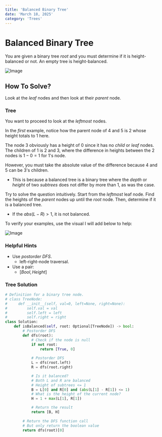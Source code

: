 ```yaml
---
title: 'Balanced Binary Tree'
date: 'March 18, 2025'
category: 'Trees'
---
```


# Balanced Binary Tree

You are given a binary tree $root$ and you must determine if it is height-balanced or not. An empty tree is height-balanced.

![Image](/trees/balancedBinaryTree/BalancedBinaryTree1.png)

## How To Solve?

Look at the $leaf$ nodes and then look at their $parent$ node.

### Tree

You want to proceed to look at the $leftmost$ nodes.

In the $first$ example, notice how the parent node of $4$ and $5$ is $2$ whose height totals to $1$ here.

The node $3$ obviously has a height of $0$ since it has no $child$ or $leaf$ nodes. The children of $1$ is $2$ and $3$, where the difference in heights between the 2 nodes is $1 - 0 = 1$ for $1$'s node.

However, you must take the absolute value of the difference because $4$ and $5$ can be $3$'s children.

- This is because a balanced tree is a binary tree where the $depth$ or $height$ of two $subtrees$ does not differ by more than $1$, as was the case.

Try to solve the question intuitively. Start from the $leftmost$ leaf node. Find the heights of the $parent$ nodes up until the $root$ node. Then, determine if it is a balanced tree.

- If the $abs(L - R) > 1$, it is not balanced.

To verify your examples, use the visual I will add below to help:

![Image](/trees/balancedBinaryTree/BalancedBinaryTree2.png)

### Helpful Hints
- Use $postorder$ $DFS$.
    - left-right-node traversal.
- Use a pair:
    - $[Bool, Height]$

### Tree Solution
```python
# Definition for a binary tree node.
# class TreeNode:
#     def __init__(self, val=0, left=None, right=None):
#         self.val = val
#         self.left = left
#         self.right = right
class Solution:
    def isBalanced(self, root: Optional[TreeNode]) -> bool:
        # Postorder DFS
        def dfs(root):
            # Check if the node is null
            if not root:
                return [True, 0]
            
            # Postorder DFS
            L = dfs(root.left)
            R = dfs(root.right)

            # Is it balanced?
            # Both L and R are balanced
            # Height of subtrees <= 1
            B = L[0] and R[0] and (abs(L[1] - R[1]) <= 1)
            # What is the height of the current node?
            H = 1 + max(L[1], R[1])

            # Return the result
            return [B, H]
        
        # Return the DFS function call
        # But only return the boolean value
        return dfs(root)[0]